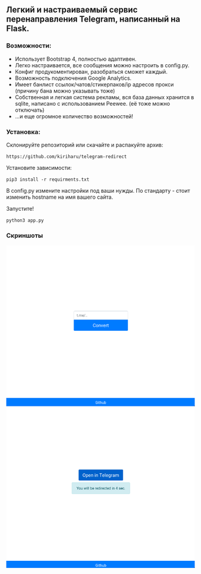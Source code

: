 ## Легкий и настраиваемый сервис перенаправления Telegram, написанный на Flask.

### Возможности:
* Использует Bootstrap 4, полностью адаптивен.
* Легко настраивается, все сообщения можно настроить в config.py.
* Конфиг продукоментирован, разобраться сможет каждый.
* Возможность подключения Google Analytics.
* Имеет банлист ссылок/чатов/стикерпаков/ip адресов прокси (причину бана можно указывать тоже)
* Собственная и легкая система рекламы, вся база данных хранится в sqlite, написано с использованием Peewee. (её тоже можно отключать)
* ...и еще огромное количество возможностей!

### Установка:
Склонируйте репозиторий или скачайте и распакуйте архив:

```
https://github.com/kiriharu/telegram-redirect
```

Установите зависимости:

```
pip3 install -r requirments.txt
```

В config.py измените настройки под ваши нужды.
По стандарту - стоит изменить hostname на имя вашего сайта.

Запустите!

```
python3 app.py
```

### Скриншоты

![Main page](https://github.com/kiriharu/telegram-redirect/blob/master/tg1.png)
![Redirect page](https://github.com/kiriharu/telegram-redirect/blob/master/tg2.png)
